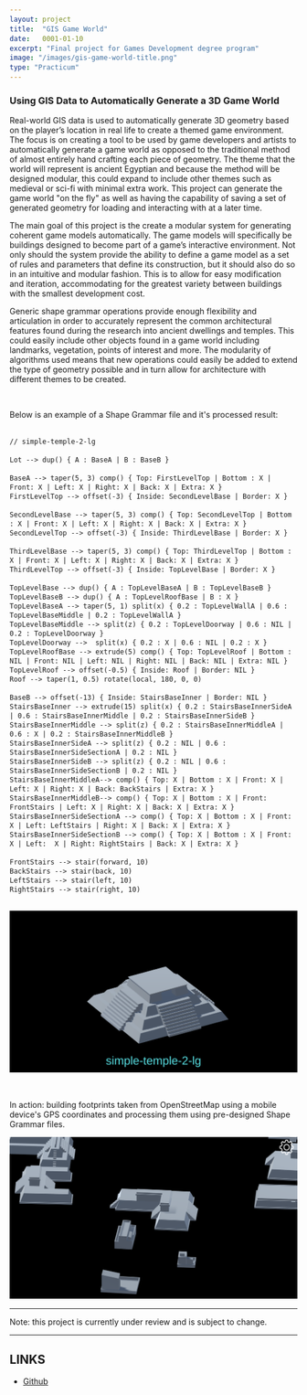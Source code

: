 ```yaml
---
layout: project
title:  "GIS Game World"
date:   0001-01-10
excerpt: "Final project for Games Development degree program"
image: "/images/gis-game-world-title.png"
type: "Practicum"
---
```


### Using GIS Data to Automatically Generate a 3D Game World
<div class="box">
  <p>
    Real-world GIS data is used to automatically generate 3D geometry based on the player’s location in real life to create a themed game environment. The focus is on creating a tool to be used by game developers and artists to automatically generate a game world as opposed to the traditional method of almost entirely hand crafting each piece of geometry. The theme that the world will represent is ancient Egyptian and because the method will be designed modular, this could expand to include other themes such as medieval or sci-fi with minimal extra work. This project can generate the game world "on the fly" as well as having the capability of saving a set of generated geometry for loading and interacting with at a later time.
  </p>
  <p>
    The main goal of this project is the create a modular system for generating coherent game models automatically. The game models will specifically be buildings designed to become part of a game’s interactive environment. Not only should the system provide the ability to define a game model as a set of rules and parameters that define its construction, but it should also do so in an intuitive and modular fashion. This is to allow for easy modification and iteration, accommodating for the greatest variety between buildings with the smallest development cost.
  </p>

  <p>
    Generic shape grammar operations provide enough flexibility and articulation in order to accurately represent the common architectural features found during the research into ancient dwellings and temples. This could easily include other objects found in a game world including landmarks, vegetation, points of interest and more. The modularity of algorithms used means that new operations could easily be added to extend the type of geometry possible and in turn allow for architecture with different themes to be created. 
  </p>
</div>

<br/>

<div class="box">
  <p>
    Below is an example of a Shape Grammar file and it's processed result:
  </p>
</div>

<pre>
  <code>
// simple-temple-2-lg

Lot --> dup() { A : BaseA | B : BaseB }

BaseA --> taper(5, 3) comp() { Top: FirstLevelTop | Bottom : X | Front: X | Left: X | Right: X | Back: X | Extra: X }
FirstLevelTop --> offset(-3) { Inside: SecondLevelBase | Border: X }

SecondLevelBase --> taper(5, 3) comp() { Top: SecondLevelTop | Bottom : X | Front: X | Left: X | Right: X | Back: X | Extra: X }
SecondLevelTop --> offset(-3) { Inside: ThirdLevelBase | Border: X }

ThirdLevelBase --> taper(5, 3) comp() { Top: ThirdLevelTop | Bottom : X | Front: X | Left: X | Right: X | Back: X | Extra: X }
ThirdLevelTop --> offset(-3) { Inside: TopLevelBase | Border: X }

TopLevelBase --> dup() { A : TopLevelBaseA | B : TopLevelBaseB }
TopLevelBaseB --> dup() { A : TopLevelRoofBase | B : X }
TopLevelBaseA --> taper(5, 1) split(x) { 0.2 : TopLevelWallA | 0.6 : TopLevelBaseMiddle | 0.2 : TopLevelWallA }
TopLevelBaseMiddle --> split(z) { 0.2 : TopLevelDoorway | 0.6 : NIL | 0.2 : TopLevelDoorway }
TopLevelDoorway -->  split(x) { 0.2 : X | 0.6 : NIL | 0.2 : X }
TopLevelRoofBase --> extrude(5) comp() { Top: TopLevelRoof | Bottom : NIL | Front: NIL | Left: NIL | Right: NIL | Back: NIL | Extra: NIL }
TopLevelRoof --> offset(-0.5) { Inside: Roof | Border: NIL }
Roof --> taper(1, 0.5) rotate(local, 180, 0, 0)

BaseB --> offset(-13) { Inside: StairsBaseInner | Border: NIL }
StairsBaseInner --> extrude(15) split(x) { 0.2 : StairsBaseInnerSideA | 0.6 : StairsBaseInnerMiddle | 0.2 : StairsBaseInnerSideB }
StairsBaseInnerMiddle --> split(z) { 0.2 : StairsBaseInnerMiddleA | 0.6 : X | 0.2 : StairsBaseInnerMiddleB }
StairsBaseInnerSideA --> split(z) { 0.2 : NIL | 0.6 : StairsBaseInnerSideSectionA | 0.2 : NIL }
StairsBaseInnerSideB --> split(z) { 0.2 : NIL | 0.6 : StairsBaseInnerSideSectionB | 0.2 : NIL }
StairsBaseInnerMiddleA--> comp() { Top: X | Bottom : X | Front: X | Left: X | Right: X | Back: BackStairs | Extra: X }
StairsBaseInnerMiddleB--> comp() { Top: X | Bottom : X | Front: FrontStairs | Left: X | Right: X | Back: X | Extra: X }
StairsBaseInnerSideSectionA --> comp() { Top: X | Bottom : X | Front: X | Left: LeftStairs | Right: X | Back: X | Extra: X }
StairsBaseInnerSideSectionB --> comp() { Top: X | Bottom : X | Front: X | Left:  X | Right: RightStairs | Back: X | Extra: X }

FrontStairs --> stair(forward, 10)
BackStairs --> stair(back, 10)
LeftStairs --> stair(left, 10)
RightStairs --> stair(right, 10)
  </code>
</pre>

<span class="image fit"><a href="/images/6_Control-Building_simple-temple-2-lg.png" target="_blank"><img src="/images/6_Control-Building_simple-temple-2-lg.png" alt=""></a></span>

<br/>

<div class="box">
  <p>
    In action: building footprints taken from OpenStreetMap using a mobile device's GPS coordinates and processing them using pre-designed Shape Grammar files.
  </p>
</div>
<span class="image fit"><a href="/images/game-scene-1.png" target="_blank"><img src="/images/game-scene-1.png" alt=""></a></span>

<hr/>
<p class="textcenter">Note: this project is currently under review and is subject to change.</p>
<hr/>

<h2>LINKS</h2>

<ul class="actions fit">
  <li><a href="https://github.com/rdieno/gisgameworld" target="_blank" class="button fit icon fa-github largefont">Github</a></li> 
</ul>